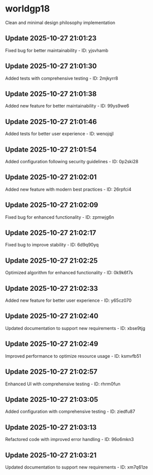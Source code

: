 # worldgp18
Clean and minimal design philosophy implementation

## Update 2025-10-27 21:01:23
Fixed bug for better maintainability - ID: yjsvhamb


## Update 2025-10-27 21:01:30
Added tests with comprehensive testing - ID: 2mjkyrr8


## Update 2025-10-27 21:01:38
Added new feature for better maintainability - ID: 99ys9we6


## Update 2025-10-27 21:01:46
Added tests for better user experience - ID: wenojqjl


## Update 2025-10-27 21:01:54
Added configuration following security guidelines - ID: 0p2ski28


## Update 2025-10-27 21:02:01
Added new feature with modern best practices - ID: 26rpfci4


## Update 2025-10-27 21:02:09
Fixed bug for enhanced functionality - ID: zpmwjg6n


## Update 2025-10-27 21:02:17
Fixed bug to improve stability - ID: 6d9q90yq


## Update 2025-10-27 21:02:25
Optimized algorithm for enhanced functionality - ID: 0k9k6f7s


## Update 2025-10-27 21:02:33
Added new feature for better user experience - ID: y65cz070


## Update 2025-10-27 21:02:40
Updated documentation to support new requirements - ID: xbse9tjg


## Update 2025-10-27 21:02:49
Improved performance to optimize resource usage - ID: ksmvfb51


## Update 2025-10-27 21:02:57
Enhanced UI with comprehensive testing - ID: rhrm0fun


## Update 2025-10-27 21:03:05
Added configuration with comprehensive testing - ID: ziedfu87


## Update 2025-10-27 21:03:13
Refactored code with improved error handling - ID: 96o6mkn3


## Update 2025-10-27 21:03:21
Updated documentation to support new requirements - ID: xm7q61ze

